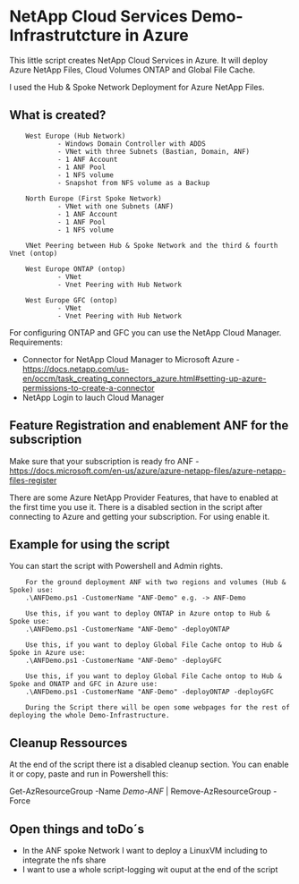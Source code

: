 # NetApp Cloud Services Demo-Infrastrutcture in Azure

This little script creates NetApp Cloud Services in Azure. It will deploy Azure NetApp Files, Cloud Volumes ONTAP and Global File Cache.

I used the Hub & Spoke Network Deployment for Azure NetApp Files.

## What is created?
        West Europe (Hub Network)
                - Windows Domain Controller with ADDS
                - VNet with three Subnets (Bastian, Domain, ANF)
                - 1 ANF Account
                - 1 ANF Pool
                - 1 NFS volume
                - Snapshot from NFS volume as a Backup
        
        North Europe (First Spoke Network)
                - VNet with one Subnets (ANF)
                - 1 ANF Account
                - 1 ANF Pool
                - 1 NFS volume
        
        VNet Peering between Hub & Spoke Network and the third & fourth Vnet (ontop)
        
        West Europe ONTAP (ontop)
                - VNet
                - Vnet Peering with Hub Network
        
        West Europe GFC (ontop)
                - VNet
                - Vnet Peering with Hub Network

For configuring ONTAP and GFC you can use the NetApp Cloud Manager. 
Requirements:
- Connector for NetApp Cloud Manager to Microsoft Azure - https://docs.netapp.com/us-en/occm/task_creating_connectors_azure.html#setting-up-azure-permissions-to-create-a-connector
- NetApp Login to lauch Cloud Manager

## Feature Registration and enablement ANF for the subscription
Make sure that your subscription is ready fro ANF - https://docs.microsoft.com/en-us/azure/azure-netapp-files/azure-netapp-files-register

There are some Azure NetApp Provider Features, that have to enabled at the first time you use it.
There is a disabled section in the script after connecting to Azure and getting your subscription.
For using enable it.

## Example for using the script
You can start the script with Powershell and Admin rights.

        For the ground deployment ANF with two regions and volumes (Hub & Spoke) use:
        .\ANFDemo.ps1 -CustomerName "ANF-Demo" e.g. -> ANF-Demo

        Use this, if you want to deploy ONTAP in Azure ontop to Hub & Spoke use:
        .\ANFDemo.ps1 -CustomerName "ANF-Demo" -deployONTAP

        Use this, if you want to deploy Global File Cache ontop to Hub & Spoke in Azure use:
        .\ANFDemo.ps1 -CustomerName "ANF-Demo" -deployGFC
        
        Use this, if you want to deploy Global File Cache ontop to Hub & Spoke and ONATP and GFC in Azure use:
        .\ANFDemo.ps1 -CustomerName "ANF-Demo" -deployONTAP -deployGFC        

        During the Script there will be open some webpages for the rest of deploying the whole Demo-Infrastructure.
        
## Cleanup Ressources
At the end of the script there ist a disabled cleanup section. You can enable it or copy, paste and run in Powershell this:

Get-AzResourceGroup -Name *Demo-ANF* | Remove-AzResourceGroup -Force


## Open things and toDo´s
- In the ANF spoke Network I want to deploy a LinuxVM including to integrate the nfs share
- I want to use a whole script-logging wit ouput at the end of the script
